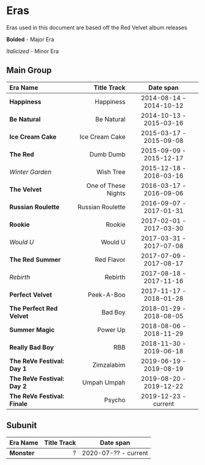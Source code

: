 # Eras

Eras used in this document are based off the Red Velvet album releases

**Bolded** - Major Era

_Italicized_ - Minor Era

## Main Group
| Era Name                      |     Title Track     |        Date span        |
|:------------------------------|--------------------:|:-----------------------:|
| **Happiness**                 |      Happiness      | 2014-08-14 - 2014-10-12 |
| **Be Natural**                |     Be Natural      | 2014-10-13 - 2015-03-16 |
| **Ice Cream Cake**            |   Ice Cream Cake    | 2015-03-17 - 2015-09-08 |
| **The Red**                   |      Dumb Dumb      | 2015-09-09 - 2015-12-17 |
| _Winter Garden_               |      Wish Tree      | 2015-12-18 - 2016-03-16 |
| **The Velvet**                | One of These Nights | 2016-03-17 - 2016-09-06 |
| **Russian Roulette**          |  Russian Roulette   | 2016-09-07 - 2017-01-31 |
| **Rookie**                    |       Rookie        | 2017-02-01 - 2017-03-30 |
| _Would U_                     |       Would U       | 2017-03-31 - 2017-07-08 |
| **The Red Summer**            |     Red Flavor      | 2017-07-09 - 2017-08-17 |
| _Rebirth_                     |       Rebirth       | 2017-08-18 - 2017-11-16 |
| **Perfect Velvet**            |     Peek-A-Boo      | 2017-11-17 - 2018-01-28 |
| **The Perfect Red Velvet**    |       Bad Boy       | 2018-01-29 - 2018-08-05 |
| **Summer Magic**              |      Power Up       | 2018-08-06 - 2018-11-29 |
| **Really Bad Boy**            |         RBB         | 2018-11-30 - 2019-06-18 |
| **The ReVe Festival: Day 1**  |     Zimzalabim      | 2019-06-19 - 2019-08-19 |
| **The ReVe Festival: Day 2**  |     Umpah Umpah     | 2019-08-20 - 2019-12-22 |
| **The ReVe Festival: Finale** |       Psycho        |  2019-12-23 - current   |

## Subunit

| Era Name    | Title Track |      Date span       |
|:------------|------------:|:--------------------:|
| **Monster** |           ? | 2020-07-?? - current |